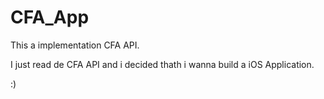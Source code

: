 # CFA_App
This a implementation CFA  API.

I just read de CFA API and i decided thath i wanna build a iOS Application.

:)
